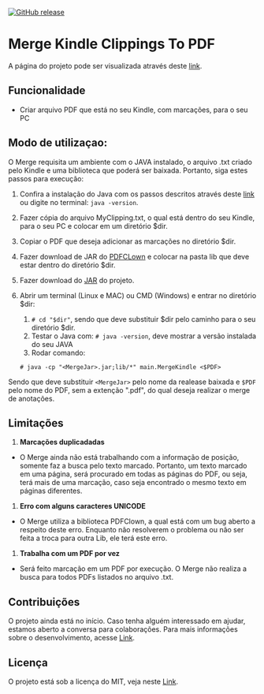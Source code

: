 [![GitHub release](https://img.shields.io/badge/releases-v.0.0.1-yellow.svg)](https://github.com/alexferreiradev/MergeKindleClippingsToPDF/releases/tag/v0.0.1-alpha)

# Merge Kindle Clippings To PDF
A página do projeto pode ser visualizada através deste [link](https://alexferreiradev.github.io/MergeKindleClippingsToPDF/).

## Funcionalidade

* Criar arquivo PDF que está no seu Kindle, com marcações, para o seu PC

## Modo de utilizaçao:

O Merge requisita um ambiente com o JAVA instalado, o arquivo .txt criado pelo Kindle e uma biblioteca que poderá ser baixada. Portanto, siga estes passos para execução:

1. Confira a instalação do Java com os passos descritos através deste [link](https://www.java.com/pt_BR/download/help/ie_online_install.xml#test) ou digite no terminal: `java -version`.
1. Fazer cópia do arquivo MyClipping.txt, o qual está dentro do seu Kindle, para o seu PC e colocar em um diretório $dir.
2. Copiar o PDF que deseja adicionar as marcações no diretório $dir.
2. Fazer download de JAR do [PDFCLown](https://sourceforge.net/projects/clown/) e colocar na pasta lib que deve estar dentro do diretório $dir.
2. Fazer download do [JAR](https://github.com/alexferreiradev/MergeKindleClippingsToPDF/releases/tag/v0.0.1-alpha) do projeto.
1. Abrir um terminal (Linux e MAC) ou CMD (Windows) e entrar no diretório $dir:
    1. `# cd "$dir"`, sendo que deve substituir $dir pelo caminho para o seu diretório $dir.
    1. Testar o Java com: `# java -version`, deve mostrar a versão instalada do seu JAVA
    1. Rodar comando:
    
    `# java -cp "<MergeJar>.jar;lib/*" main.MergeKindle <$PDF>`

Sendo que deve substituir `<MergeJar>` pelo nome da realease baixada e `$PDF` pelo nome do PDF, sem a extenção ".pdf", do qual deseja realizar o merge de anotações.

## Limitações

1. **Marcações duplicadadas**
 - O Merge ainda não está trabalhando com a informação de posição, somente faz a busca pelo texto marcado. Portanto, um texto marcado em uma página, será procurado em todas as páginas do PDF, ou seja, terá mais de uma marcação, caso seja encontrado o mesmo texto em páginas diferentes.
1. **Erro com alguns caracteres UNICODE**
 - O Merge utiliza a biblioteca PDFClown, a qual está com um bug aberto a respeito deste erro. Enquanto não resolverem o problema ou não ser feita a troca para outra Lib, ele terá este erro.
1. **Trabalha com um PDF por vez**
 - Será feito marcação em um PDF por execução. O Merge não realiza a busca para todos PDFs listados no arquivo .txt.

## Contribuições

O projeto ainda está no início. Caso tenha alguém interessado em ajudar, estamos aberto a conversa para colaborações. Para mais informações sobre o desenvolvimento, acesse [Link](/Documentation.md).

## Licença

O projeto está sob a licença do MIT, veja neste [Link](/License.txt).
